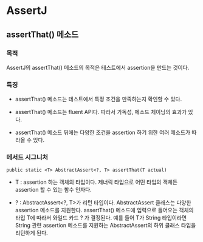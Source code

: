 # AssertJ

## assertThat() 메소드

### 목적

AssertJ의 assertThat() 메소드의 목적은 테스트에서 assertion을 만드는 것이다.

### 특징

- assertThat() 메소드는 테스트에서 특정 조건을 만족하는지 확인할 수 있다.

- assertThat() 메소드는 fluent API다. 따라서 가독성, 메소드 체이닝의 효과가 있다.

- assertThat() 메소드 뒤에는 다양한 조건을 assertion 하기 위한 여러 메소드가 따라올 수 있다.

### 메서드 시그니처

```<Java>
public static <T> AbstractAssert<?, T> assertThat(T actual)
```

- T : assertion 하는 객체의 타입이다. 제너릭 타입으로 어떤 타입의 객체든 assertion 할 수 있는 함수 인자다.

- ? : AbstractAssert<?, T>가 리턴 타입이다. AbstractAssert 클래스는 다양한 assertion 메소드를 지원한다. assertThat() 메소드에 입력으로 들어오는 객체의 타입 T에 따라서 와일드 카드 ? 가 결정된다. 예를 들어 T가 String 타입이라면 String 관련 assertion 메소드를 지원하는 AbstractAssert의 하위 클래스 타입을 리턴하게 된다.
